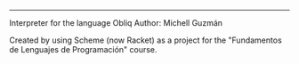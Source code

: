 ***********************************
Interpreter for the language Obliq
Author: Michell Guzmán


Created by using Scheme (now Racket) as a project for the "Fundamentos de Lenguajes de Programación" course.
